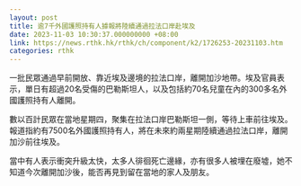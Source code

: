 ```yaml
---
layout: post
title: 逾7千外國護照持有人據報將陸續通過拉法口岸赴埃及
date: 2023-11-03 10:30:37.000000000 +08:00
link: https://news.rthk.hk/rthk/ch/component/k2/1726253-20231103.htm
categories: rthk
---
```


一批民眾通過早前開放、靠近埃及邊境的拉法口岸，離開加沙地帶。埃及官員表示，單日有超過20名受傷的巴勒斯坦人，以及包括約70名兒童在內的300多名外國護照持有人離開。

數以百計民眾在當地星期四，聚集在拉法口岸巴勒斯坦一側，等待上車前往埃及。報道指約有7500名外國護照持有人，將在未來約兩星期陸續通過拉法口岸，離開加沙前往埃及。

當中有人表示衝突升級太快，太多人徘徊死亡邊緣，亦有很多人被埋在廢墟，她不知道今次離開加沙後，能否再見到留在當地的家人及朋友。
